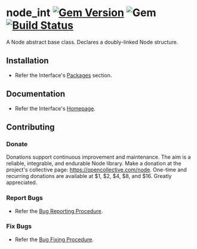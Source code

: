 # node_int [![Gem Version](https://badge.fury.io/rb/node_int.svg)](https://badge.fury.io/rb/node_int) ![Gem](https://img.shields.io/gem/dt/node_int) [![Build Status](https://travis-ci.com/Diligent-Software-LLC/node_int.svg?branch=master)](https://travis-ci.com/Diligent-Software-LLC/node_int)

A Node abstract base class. Declares a doubly-linked Node structure.

## Installation

- Refer the Interface's 
[Packages](https://docs.diligentsoftware.org/node-1/packages#node_interface) 
section.

## Documentation

- Refer the Interface's 
[Homepage](https://docs.diligentsoftware.org/node-1/interface).

## Contributing

### Donate

Donations support continuous improvement and maintenance. The aim is a reliable,
integrable, and endurable Node library. Make a donation at the 
project's collective page: https://opencollective.com/node. 
One-time and recurring donations are available at $1, $2, $4, $8, and $16. 
Greatly appreciated.

### Report Bugs

- Refer the [Bug Reporting Procedure](https://github.com/Diligent-Software-LLC/node_int/issues/1).

### Fix Bugs

- Refer the [Bug Fixing Procedure](https://github.com/Diligent-Software-LLC/node_int/issues/2).
